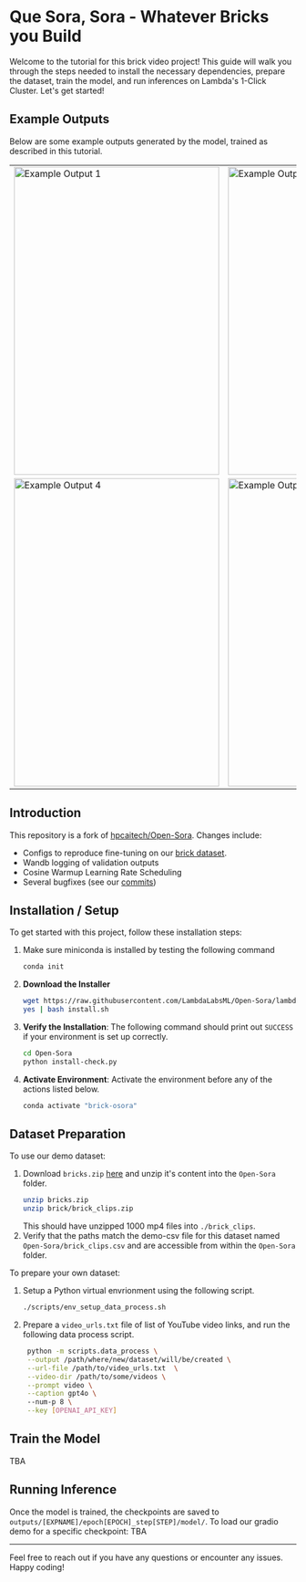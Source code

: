 # Que Sora, Sora - Whatever Bricks you Build

Welcome to the tutorial for this brick video project!
This guide will walk you through the steps needed to install the necessary dependencies, prepare the dataset, train the model, and run inferences on Lambda's 1-Click Cluster. Let's get started!

## Example Outputs
Below are some example outputs generated by the model, trained as described in this tutorial.
<div align="center">
  <table>
    <tr>
      <td><img src="path/to/video1.gif" width="360" height="540" alt="Example Output 1"/></td>
      <td><img src="path/to/video2.gif" width="360" height="540" alt="Example Output 2"/></td>
      <td><img src="path/to/video3.gif" width="360" height="540" alt="Example Output 3"/></td>
    </tr>
    <tr>
      <td><img src="path/to/video4.gif" width="360" height="540" alt="Example Output 4"/></td>
      <td><img src="path/to/video5.gif" width="360" height="540" alt="Example Output 5"/></td>
      <td><img src="path/to/video6.gif" width="360" height="540" alt="Example Output 6"/></td>
    </tr>
  </table>
</div>


## Introduction
This repository is a fork of [hpcaitech/Open-Sora](https://github.com/hpcaitech/Open-Sora).
Changes include:
- Configs to reproduce fine-tuning on our [brick dataset](https://lambdaml.s3.us-west-1.amazonaws.com/brick.zip).
- Wandb logging of validation outputs
- Cosine Warmup Learning Rate Scheduling
- Several bugfixes (see our [commits](../../commits/lambda_bricks/))


## Installation / Setup
To get started with this project, follow these installation steps:
1. Make sure miniconda is installed by testing the following command
    ```bash
    conda init
    ```
2. **Download the Installer**
   ```bash
   wget https://raw.githubusercontent.com/LambdaLabsML/Open-Sora/lambda_bricks/install.sh
   yes | bash install.sh
   ```
3. **Verify the Installation**:
    The following command should print out `SUCCESS` if your environment is set up correctly.
    ```bash
    cd Open-Sora
    python install-check.py
    ```
4. **Activate Environment**:
    Activate the environment before any of the actions listed below.
    ```bash
    conda activate "brick-osora"
    ```



## Dataset Preparation
To use our demo dataset:
1. Download `bricks.zip` [here](https://lambdaml.s3.us-west-1.amazonaws.com/brick.zip) and unzip it's content into the `Open-Sora` folder.
    ```bash
    unzip bricks.zip
    unzip brick/brick_clips.zip
    ```
    This should have unzipped 1000 mp4 files into `./brick_clips`.
2. Verify that the paths match the demo-csv file for this dataset named `Open-Sora/brick_clips.csv` and are accessible from within the `Open-Sora` folder.

To prepare your own dataset:
1. Setup a Python virtual envrionment using the following script.
    ```bash
    ./scripts/env_setup_data_process.sh
    ```
2. Prepare a `video_urls.txt` file of list of YouTube video links, and run the following data process script.
   ```bash
    python -m scripts.data_process \
    --output /path/where/new/dataset/will/be/created \
    --url-file /path/to/video_urls.txt  \
    --video-dir /path/to/some/videos \
    --prompt video \
    --caption gpt4o \ 
    --num-p 8 \
    --key [OPENAI_API_KEY]
   ```


## Train the Model
TBA


## Running Inference
Once the model is trained, the checkpoints are saved to `outputs/[EXPNAME]/epoch[EPOCH]_step[STEP]/model/`.
To load our gradio demo for a specific checkpoint:
TBA


---

Feel free to reach out if you have any questions or encounter any issues. Happy coding!